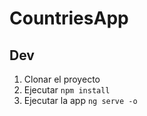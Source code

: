 
# CountriesApp

## Dev

1. Clonar el proyecto
2. Ejecutar ```npm install```
3. Ejecutar la app ```ng serve -o```
